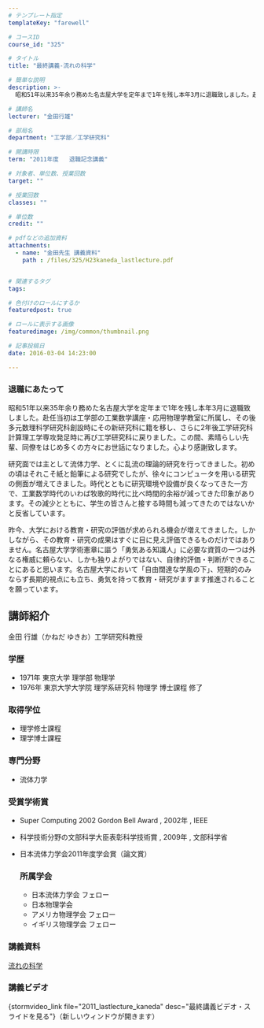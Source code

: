 ```yaml
---
# テンプレート指定
templateKey: "farewell"

# コースID
course_id: "325"

# タイトル
title: "最終講義-流れの科学"

# 簡単な説明
description: >-
  昭和51年以来35年余り務めた名古屋大学を定年まで1年を残し本年3月に退職致しました。赴任当初は工学部の工業数学講座・応用物理学教室に所属し、その後多元数理科学研究科創設時にその新研究科に籍を移し...

# 講師名
lecturer: "金田行雄"

# 部局名
department: "工学部／工学研究科"

# 開講時限
term: "2011年度	退職記念講義"

# 対象者、単位数、授業回数
target: ""

# 授業回数
classes: ""

# 単位数
credit: ""

# pdfなどの追加資料
attachments: 
  - name: "金田先生 講義資料" 
    path : /files/325/H23kaneda_lastlecture.pdf


# 関連するタグ
tags:

# 色付けのロールにするか
featuredpost: true

# ロールに表示する画像
featuredimage: /img/common/thumbnail.png

# 記事投稿日
date: 2016-03-04 14:23:00

---
```

### 退職にあたって 

昭和51年以来35年余り務めた名古屋大学を定年まで1年を残し本年3月に退職致しました。赴任当初は工学部の工業数学講座・応用物理学教室に所属し、その後多元数理科学研究科創設時にその新研究科に籍を移し、さらに2年後工学研究科計算理工学専攻発足時に再び工学研究科に戻りました。この間、素晴らしい先輩、同僚をはじめ多くの方々にお世話になりました。心より感謝致します。 

研究面では主として流体力学、とくに乱流の理論的研究を行ってきました。初めの頃はそれこそ紙と鉛筆による研究でしたが、徐々にコンピュータを用いる研究の側面が増えてきました。時代とともに研究環境や設備が良くなってきた一方で、工業数学時代のいわば牧歌的時代に比べ時間的余裕が減ってきた印象があります。その減少とともに、学生の皆さんと接する時間も減ってきたのではないかと反省しています。 

昨今、大学における教育・研究の評価が求められる機会が増えてきました。しかしながら、その教育・研究の成果はすぐに目に見え評価できるものだけではありません。名古屋大学学術憲章に謳う「勇気ある知識人」に必要な資質の一つは外なる権威に頼らない、しかも独りよがりではない、自律的評価・判断ができることにあると思います。名古屋大学において「自由闊達な学風の下」、短期的のみならず長期的視点にも立ち、勇気を持って教育・研究がますます推進されることを願っています。
## 講師紹介

金田 行雄（かねだ ゆきお）工学研究科教授 

### 学歴

  * 1971年 東京大学 理学部 物理学
  * 1976年 東京大学大学院 理学系研究科 物理学 博士課程 修了

### 取得学位

  * 理学修士課程
  * 理学博士課程 

### 専門分野

  * 流体力学

### 受賞学術賞

  * Super Computing 2002 Gordon Bell Award , 2002年 , IEEE
  * 科学技術分野の文部科学大臣表彰科学技術賞 , 2009年 , 文部科学省
  * 日本流体力学会2011年度学会賞（論文賞）  
    ### 所属学会
    
      * 日本流体力学会 フェロー
      * 日本物理学会
      * アメリカ物理学会 フェロー
      * イギリス物理学会 フェロー
### 講義資料


[流れの科学](/files/325/H23kaneda_lastlecture.pdf) 

### 講義ビデオ

{stormvideo_link file="2011_lastlecture_kaneda" desc="最終講義ビデオ・スライドを見る"}（新しいウィンドウが開きます）